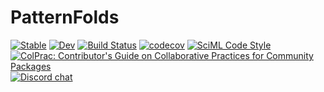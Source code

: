 # PatternFolds

[![Stable](https://img.shields.io/badge/docs-stable-blue.svg)](https://Humans-of-Julia.github.io/PatternFolds.jl/stable)
[![Dev](https://img.shields.io/badge/docs-dev-blue.svg)](https://Humans-of-Julia.github.io/PatternFolds.jl/dev)
[![Build Status](https://github.com/Humans-of-Julia/PatternFolds.jl/workflows/CI/badge.svg)](https://github.com/Humans-of-Julia/PatternFolds.jl/actions)
[![codecov](https://codecov.io/gh/Humans-of-Julia/PatternFolds.jl/branch/main/graph/badge.svg?token=XCWI9E6NK7)](https://codecov.io/gh/Humans-of-Julia/PatternFolds.jl)
[![SciML Code Style](https://img.shields.io/static/v1?label=code%20style&message=SciML&color=9558b2&labelColor=389826)](https://github.com/SciML/SciMLStyle)
[![ColPrac: Contributor's Guide on Collaborative Practices for Community Packages](https://img.shields.io/badge/ColPrac-Contributor's%20Guide-blueviolet)](https://github.com/SciML/ColPrac)
[![Discord chat](https://img.shields.io/discord/762167454973296644.svg?logo=discord&colorB=7289DA&style=flat-square)](https://discord.gg/7KC28q98nP)
